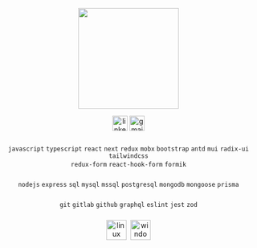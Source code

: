 <p align="center">
  <img height="200" src="https://media0.giphy.com/media/v1.Y2lkPTc5MGI3NjExdGhtYm9nbHBlaTY4cTljbnljOXh4eWIydmtjNXNqeGU0MXY3YjY5eCZlcD12MV9pbnRlcm5hbF9naWZfYnlfaWQmY3Q9cw/Gqr8yNueTi1zn4Zff0/giphy.gif" />
</p>

<p align="center">
   <a href="https://www.linkedin.com/in/denys-karakuta" target="_blank">
    <img src="https://img.shields.io/static/v1?message=LinkedIn&logo=linkedin&label=&color=0077B5&logoColor=white&labelColor=&style=for-the-badge" height="30" alt="linkedin logo"></a>
 <!-- <a href="https://leetcode.com/denys-karakuta" target="_blank">
    <img alt="Patreon" src="https://img.shields.io/badge/dynamic/json?style=for-the-badge&labelColor=black&color=%23ffa116&label=Solved&query=solvedOverTotal&url=https%3A%2F%2Fbadge.xyli.tech/%2Fapi%2Fusers%2Fdenys-karakuta&logo=leetcode&logoColor=yellow" height="30" alt="leetcode logo"></a> -->
  <a href="mailto:denys.karakuta@gmail.com" target="_blank">
    <img src="https://img.shields.io/static/v1?message=Gmail&logo=gmail&label=&color=D14836&logoColor=white&labelColor=&style=for-the-badge" height="30" alt="gmail logo"></a>
</p>

###

<div align="center">
  <code>javascript</code>
  <code>typescript</code>
  <code>react</code>
  <code>next</code>
  <code>redux</code>
  <code>mobx</code>
  <code>bootstrap</code>
  <code>antd</code>
  <code>mui</code>
  <code>radix-ui</code>
  <code>tailwindcss</code> <br />
  <code>redux-form</code>
  <code>react-hook-form</code>
  <code>formik</code>
</div>

###

<div align="center">
  <code>nodejs</code>
  <code>express</code>
  <code>sql</code>
  <code>mysql</code>
  <code>mssql</code>
  <code>postgresql</code>
  <code>mongodb</code>
  <code>mongoose</code>
  <code>prisma</code>
</div>

###

<div align="center">
  <code>git</code>
  <code>gitlab</code>
  <code>github</code>
  <code>graphql</code>
  <code>eslint</code>
  <code>jest</code>
  <code>zod</code>
</div>

###

<div align="center">
  <img src="https://cdn.jsdelivr.net/gh/devicons/devicon/icons/linux/linux-original.svg" height="40" alt="linux logo"  />
  <img width="0" />
  <img src="https://cdn.jsdelivr.net/gh/devicons/devicon/icons/windows8/windows8-original.svg" height="40" alt="windows8 logo"  />
</div>
